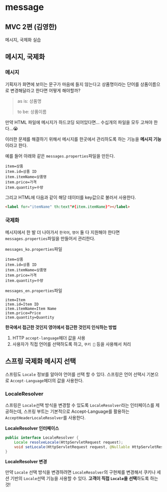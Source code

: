 # message
## MVC 2편 (김영한)
메시지, 국제화 실습

## 메시지, 국제화

### 메시지

기획자가 화면에 보이는 문구가 마음에 들지 않는다고
상품명이라는 단어를 상품이름으로 변경해달라고 한다면 어떻게 해야할까?
> as is: 상품명
> 
> to be: 상품이름

만약 HTML 파일에 메시지가 하드코딩 되어있다면...
수십개의 파일을 모두 고쳐야 한다...😭

이러한 문제를 해결하기 위해서
메시지를 한곳에서 관리하도록 하는 기능을 **메시지 기능**이라고 한다.

예를 들어 아래와 같은 `messages.properties`파일을 만든다.
```properties
item=상품
item.id=상품 ID
item.itemName=상품명
item.price=가격
item.quantity=수량
```

그리고 HTML에 다음과 같이 해당 데이터를 key값으로 불러서 사용한다.
```html
<label for="itemName" th:text"#{item.itemName}"></label>
```

### 국제화
메시지에서 한 발 더 나아가서
`한국어`, `영어` 둘 다 지원해야 한다면 `messages.properties`파일을 만들어서 관리한다.

`messages_ko.properties`파일
```properties
item=상품
item.id=상품 ID
item.itemName=상품명
item.price=가격
item.quantity=수량
```

`messages_en.properties`파일
```properties
item=Item
item.id=Item ID
item.itemName=Item Name
item.price=Price
item.quantity=Quantity
```

**한국에서 접근한 것인지 영어에서 접근한 것인지 인식하는 방법**
1. HTTP `accept-language`헤더 값을 사용
2. 사용자가 직접 언어를 선택하도록 하고, `쿠키 🍪` 등을 사용해서 처리

## 스프링 국제화 메시지 선택
스프링도 `Locale` 정보를 알아야 언어를 선택 할 수 있다.
스프링은 언어 선택시 기본으로 `Accept-Language`헤더의 값을 사용한다.

### LocaleResolver
스프링은 `Locale`선택 방식을 변경할 수 있도록 `LocaleResolver`라는 인터페이스를 제공하는데,
스프링 부트는 기본적으로 Accept-Language를 활용하는 `AcceptHeaderLocaleResolver`를 사용한다.

**LocaleResolver 인터페이스**
```java
public interface LocaleResolver {
    Locale resolveLocale(HttpServletRequest request);
    void setLocale(HttpServletRequest request, @Nullable HttpServletResponse response, @Nullable Locale locale);
}
```

**LocaleResolver 변경**

만약 `Locale` 선택 방식을 변경하려면 `LocaleResolver`의 구현체를 변경해서 쿠키나 세션 기반의 `Locale`선택 기능을 사용할 수 있다.
**고객이 직접 `Locale`을 선택**하도록 하는 것!
